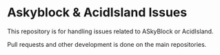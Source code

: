 # Askyblock & AcidIsland Issues
This repository is for handling issues related to ASkyBlock or AcidIsland.

Pull requests and other development is done on the main repositories.

